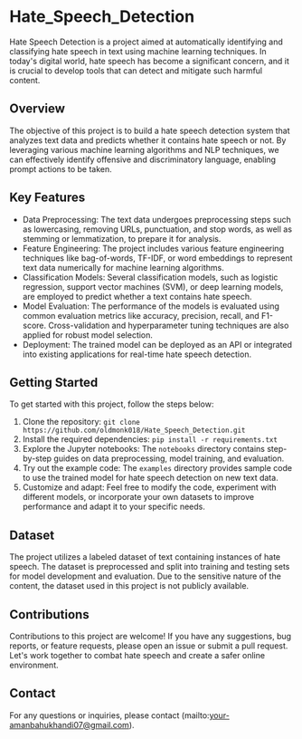 # Hate_Speech_Detection

Hate Speech Detection is a project aimed at automatically identifying and classifying hate speech in text using machine learning techniques. In today's digital world, hate speech has become a significant concern, and it is crucial to develop tools that can detect and mitigate such harmful content.

## Overview

The objective of this project is to build a hate speech detection system that analyzes text data and predicts whether it contains hate speech or not. By leveraging various machine learning algorithms and NLP techniques, we can effectively identify offensive and discriminatory language, enabling prompt actions to be taken.

## Key Features

- Data Preprocessing: The text data undergoes preprocessing steps such as lowercasing, removing URLs, punctuation, and stop words, as well as stemming or lemmatization, to prepare it for analysis.
- Feature Engineering: The project includes various feature engineering techniques like bag-of-words, TF-IDF, or word embeddings to represent text data numerically for machine learning algorithms.
- Classification Models: Several classification models, such as logistic regression, support vector machines (SVM), or deep learning models, are employed to predict whether a text contains hate speech.
- Model Evaluation: The performance of the models is evaluated using common evaluation metrics like accuracy, precision, recall, and F1-score. Cross-validation and hyperparameter tuning techniques are also applied for robust model selection.
- Deployment: The trained model can be deployed as an API or integrated into existing applications for real-time hate speech detection.

## Getting Started

To get started with this project, follow the steps below:

1. Clone the repository: `git clone https://github.com/oldmonk018/Hate_Speech_Detection.git`
2. Install the required dependencies: `pip install -r requirements.txt`
3. Explore the Jupyter notebooks: The `notebooks` directory contains step-by-step guides on data preprocessing, model training, and evaluation.
4. Try out the example code: The `examples` directory provides sample code to use the trained model for hate speech detection on new text data.
5. Customize and adapt: Feel free to modify the code, experiment with different models, or incorporate your own datasets to improve performance and adapt it to your specific needs.

## Dataset

The project utilizes a labeled dataset of text containing instances of hate speech. The dataset is preprocessed and split into training and testing sets for model development and evaluation. Due to the sensitive nature of the content, the dataset used in this project is not publicly available.

## Contributions

Contributions to this project are welcome! If you have any suggestions, bug reports, or feature requests, please open an issue or submit a pull request. Let's work together to combat hate speech and create a safer online environment.

## Contact

For any questions or inquiries, please contact (mailto:your-amanbahukhandi07@gmail.com).

